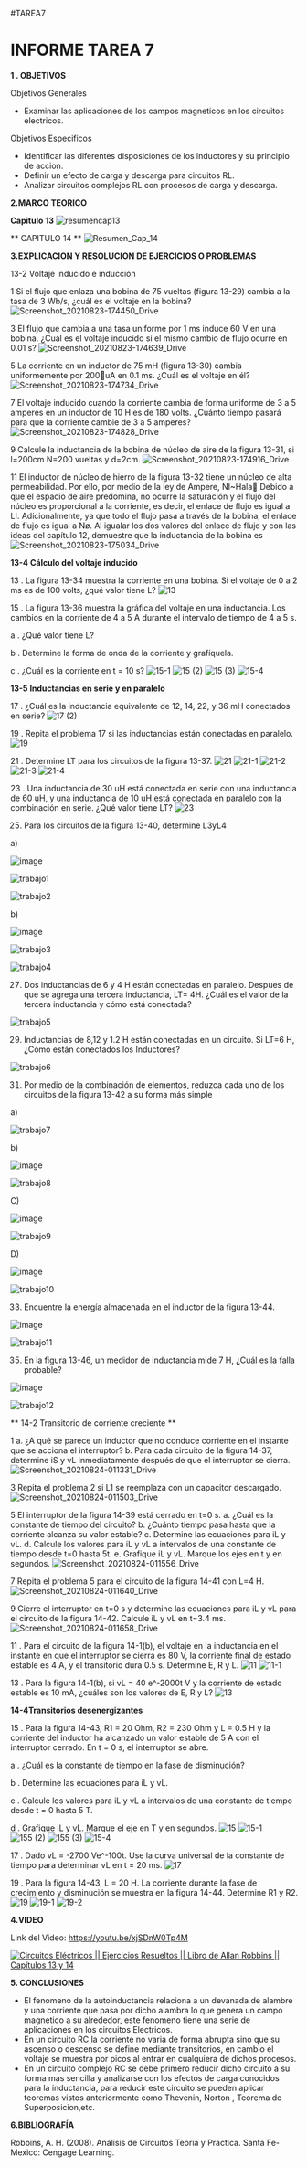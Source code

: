 #TAREA7
# INFORME TAREA 7

**1 . OBJETIVOS**

Objetivos Generales

*  Examinar las aplicaciones de los campos magneticos en los circuitos electricos.

Objetivos Especificos

*  Identificar  las diferentes disposiciones de los inductores y su principio de accion.
*  Definir un efecto de carga y descarga para circuitos RL.
*  Analizar circuitos complejos RL  con procesos de carga y descarga.

**2.MARCO TEORICO**

**Capitulo 13**
![resumencap13](https://user-images.githubusercontent.com/84357979/130618113-b288476a-24e5-400c-abbf-821d3b448d7b.png)

** CAPITULO 14 **
![Resumen_Cap_14](https://user-images.githubusercontent.com/84453441/130533056-735cfab4-96bd-4123-b84d-9cf7b174f7de.png)

**3.EXPLICACION Y RESOLUCION DE EJERCICIOS O PROBLEMAS**

13-2 Voltaje inducido e inducción

1 Si el flujo que enlaza una bobina de 75 vueltas (figura 13-29) cambia a la tasa
de 3 Wb/s, ¿cuál es el voltaje en la bobina?
![Screenshot_20210823-174450_Drive](https://user-images.githubusercontent.com/86451564/130528952-afc54460-9162-4e52-9ce1-96e183d26272.jpg)

3 El flujo que cambia a una tasa uniforme por 1 ms induce 60 V en una bobina.
¿Cuál es el voltaje inducido si el mismo cambio de flujo ocurre en 0.01 s?
![Screenshot_20210823-174639_Drive](https://user-images.githubusercontent.com/86451564/130529032-15fe1198-81f5-4e9b-bb73-406e077b7aa6.jpg)

5 La corriente en un inductor de 75 mH (figura 13-30) cambia uniformemente
por 200uA en 0.1 ms. ¿Cuál es el voltaje en él?
![Screenshot_20210823-174734_Drive](https://user-images.githubusercontent.com/86451564/130529104-99851f95-f51f-4cb0-86af-4ba7e10abc0c.jpg)

7 El voltaje inducido cuando la corriente cambia de forma uniforme de 3 a 5
amperes en un inductor de 10 H es de 180 volts. ¿Cuánto tiempo pasará para
que la corriente cambie de 3 a 5 amperes?
![Screenshot_20210823-174828_Drive](https://user-images.githubusercontent.com/86451564/130529169-dcd4460e-fba9-4559-8b30-062dc9ed2df3.jpg)

9 Calcule la inductancia de la bobina de núcleo de aire de la figura 13-31, si l=200cm N=200 vueltas y d=2cm.
![Screenshot_20210823-174916_Drive](https://user-images.githubusercontent.com/86451564/130529249-a26e2ca5-81fd-464f-aeff-485a12f1372b.jpg)

11 El inductor de núcleo de hierro de la figura 13-32 tiene un núcleo de alta permeabilidad. Por ello, por medio de la ley de Ampere, NI~Hala Debido a que el espacio de aire predomina, no ocurre la saturación y el flujo del núcleo
es proporcional a la corriente, es decir, el enlace de flujo es igual a LI. Adicionalmente, ya que todo el flujo pasa a través de la bobina, el enlace de flujo es igual a Nø. Al igualar los dos valores del enlace de flujo y con las ideas del
capítulo 12, demuestre que la inductancia de la bobina es
![Screenshot_20210823-175034_Drive](https://user-images.githubusercontent.com/86451564/130529464-ccb47752-d9ec-4b7c-b5d3-975f6873a2c6.jpg)

**13-4 Cálculo del voltaje inducido**

13 . La figura 13-34 muestra la corriente en una bobina. Si el voltaje de 0 a 2 ms es de 100 volts, ¿qué valor tiene L?
![13](https://user-images.githubusercontent.com/84453441/130523313-ace5bb11-e1a4-483e-ab57-71afa07159e8.png)

15 . La figura 13-36 muestra la gráfica del voltaje en una inductancia. Los cambios en la corriente de 4 a 5 A durante el intervalo de tiempo de 4 a 5 s. 

a . ¿Qué valor tiene L?

b . Determine la forma de onda de la corriente y grafíquela. 

c . ¿Cuál es la corriente en t = 10 s?
![15-1](https://user-images.githubusercontent.com/84453441/130523347-749feb21-bc10-4b7f-881b-7e5b2b0d8c75.png)
![15 (2)](https://user-images.githubusercontent.com/84453441/130523364-18efa45a-cbcb-44f7-84f5-1245ef4ff7aa.png)
![15 (3)](https://user-images.githubusercontent.com/84453441/130523382-a4a4b86b-2436-431a-98d6-0e4409c0cb75.png)
![15-4](https://user-images.githubusercontent.com/84453441/130523401-a7964c0b-304b-40f6-83f6-77269ad1f3b7.png)

**13-5 Inductancias en serie y en paralelo**

17 . ¿Cuál es la inductancia equivalente de 12, 14, 22, y 36 mH conectados en serie?
![17 (2)](https://user-images.githubusercontent.com/84453441/130523485-c1bf3056-3da9-4580-8c3d-5ce409190693.png)

19 . Repita el problema 17 si las inductancias están conectadas en paralelo.
![19](https://user-images.githubusercontent.com/84453441/130523507-b846b243-7f0d-4cc2-95cf-16bcc3f43e2c.png)

21 . Determine LT para los circuitos de la figura 13-37.
![21](https://user-images.githubusercontent.com/84453441/130523528-10385eee-9829-4b3a-ae95-f81f833132dd.png)
![21-1](https://user-images.githubusercontent.com/84453441/130523540-7ac24f26-331c-4982-ba4f-e5295b21f867.png)
![21-2](https://user-images.githubusercontent.com/84453441/130523556-5cb03358-59ea-481d-a440-0490dc7449d7.png)
![21-3](https://user-images.githubusercontent.com/84453441/130523579-00e2d95e-debe-4603-ab15-226418bd37b1.png)
![21-4](https://user-images.githubusercontent.com/84453441/130523609-a4d7cb1e-d4aa-499d-85cd-c3b1bbd990e0.png)

23 . Una inductancia de 30 uH está conectada en serie con una inductancia de 60 uH, y una inductancia de 10 uH está conectada en paralelo con la combinación en serie. ¿Qué valor tiene LT?
![23](https://user-images.githubusercontent.com/84453441/130523626-518664eb-24fb-4b7f-b238-f29c5f6b45a6.png)

25. Para los circuitos de la figura 13-40, determine L3yL4

a)

![image](https://user-images.githubusercontent.com/84357979/130619782-3bbe3764-f114-4610-a69c-115ed7833659.png)

![trabajo1](https://user-images.githubusercontent.com/84357979/130620734-4580a968-a2ec-43c2-ac73-54b7947a86f8.png)

![trabajo2](https://user-images.githubusercontent.com/84357979/130620829-e26c54c2-b29e-4501-8224-38ed72db0e70.png)

b)

![image](https://user-images.githubusercontent.com/84357979/130621243-6373fe0b-7a8b-46a4-b63e-5ae4c72f26b2.png)

![trabajo3](https://user-images.githubusercontent.com/84357979/130621337-eac3f7e9-6b6b-4ab6-8ec3-778812940e5d.png)

![trabajo4](https://user-images.githubusercontent.com/84357979/130621505-30e56159-29c4-4ede-8c4a-5ee7b4a0e54f.png)

27.  Dos inductancias de 6 y 4 H están conectadas en paralelo. Despues de que se agrega una tercera inductancia, LT= 4H. ¿Cuál es el valor de la tercera inductancia y cómo está conectada?

![trabajo5](https://user-images.githubusercontent.com/84357979/130621626-faaa23d0-1a1e-4d15-8992-8cd7b08fd456.png)

29. Inductancias de 8,12 y 1.2 H están conectadas en un circuito. Si LT=6 H, ¿Cómo están conectados los Inductores?

![trabajo6](https://user-images.githubusercontent.com/84357979/130621856-3cce5203-3a79-4fda-89a0-4b440333e084.png)

31. Por medio de la combinación de elementos, reduzca cada uno de los circuitos de la figura 13-42 a su forma más simple

a)

![trabajo7](https://user-images.githubusercontent.com/84357979/130622035-910a0aaa-17aa-491a-b41c-0e60681894a3.png)

b)

![image](https://user-images.githubusercontent.com/84357979/130622127-416ff768-0502-4139-873c-9c5471f551bb.png)

![trabajo8](https://user-images.githubusercontent.com/84357979/130622409-55ed454a-74f1-4525-a965-cdf5b63afcfb.png)

C)

![image](https://user-images.githubusercontent.com/84357979/130622452-d7444860-6d21-4eb9-9a7e-ef018810a634.png)

![trabajo9](https://user-images.githubusercontent.com/84357979/130622552-d3006239-28d6-4c8d-ace2-1495fba416bf.png)

D)

![image](https://user-images.githubusercontent.com/84357979/130622586-5f8cf1b4-8955-4796-934d-b3a984e8e4ae.png)

![trabajo10](https://user-images.githubusercontent.com/84357979/130622718-d07fa720-e8f8-4456-8146-31b027e76506.png)

33) Encuentre la energía almacenada en el inductor de la figura 13-44.

![image](https://user-images.githubusercontent.com/84357979/130622782-4616dac1-3b34-48a3-926b-d165014c950e.png)

![trabajo11](https://user-images.githubusercontent.com/84357979/130622861-942fcaba-14d2-4733-8397-7e833263d0fd.png)

35) En la figura 13-46, un medidor de inductancia mide 7 H, ¿Cuál es la falla probable?

![image](https://user-images.githubusercontent.com/84357979/130622913-c23e68d7-d79c-4687-8965-73869b3c9dad.png)

![trabajo12](https://user-images.githubusercontent.com/84357979/130623022-1b1c03a7-a8ce-4672-a560-3f507c150130.png)



** 14-2 Transitorio de corriente creciente **

1 a. ¿A qué se parece un inductor que no conduce corriente en el instante que
se acciona el interruptor?
b. Para cada circuito de la figura 14-37, determine iS y vL inmediatamente
después de que el interruptor se cierra.
![Screenshot_20210824-011331_Drive](https://user-images.githubusercontent.com/86451564/130565644-81becc2a-2bea-4222-84be-b102623e15df.jpg)

3 Repita el problema 2 si L1 se reemplaza con un capacitor descargado.
![Screenshot_20210824-011503_Drive](https://user-images.githubusercontent.com/86451564/130565730-c91a457d-34e1-4be8-bbca-11c1579963a4.jpg)

5 El interruptor de la figura 14-39 está cerrado en t=0 s.
a. ¿Cuál es la constante de tiempo del circuito?
b. ¿Cuánto tiempo pasa hasta que la corriente alcanza su valor estable?
c. Determine las ecuaciones para iL y vL.
d. Calcule los valores para iL y vL a intervalos de una constante de tiempo
desde t=0 hasta 5t.
e. Grafique iL y vL. Marque los ejes en t y en segundos.
![Screenshot_20210824-011556_Drive](https://user-images.githubusercontent.com/86451564/130565824-c539f46e-0af3-4d5f-82c7-e170e2c8b9df.jpg)

7 Repita el problema 5 para el circuito de la figura 14-41 con L=4 H.
![Screenshot_20210824-011640_Drive](https://user-images.githubusercontent.com/86451564/130565956-750114e2-de2e-45d8-a142-ae3b101974b7.jpg)

9 Cierre el interruptor en t=0 s y determine las ecuaciones para iL y vL para el circuito de la figura 14-42. Calcule iL y vL en t=3.4 ms.
![Screenshot_20210824-011658_Drive](https://user-images.githubusercontent.com/86451564/130566008-6f7d5c33-a475-41b3-833f-70de2803cf51.jpg)

11 . Para el circuito de la figura 14-1(b), el voltaje en la inductancia en el instante en que el interruptor se cierra es 80 V, la corriente final de estado estable es 4 A, y el transitorio dura 0.5 s. Determine E, R y L.
![11](https://user-images.githubusercontent.com/84453441/130526581-19a9157b-4a0d-4a0b-953a-c79966783e14.png)
![11-1](https://user-images.githubusercontent.com/84453441/130526598-b22c18b7-1a6c-4e9c-b962-69c8e7d4e4c8.png)

13 . Para la figura 14-1(b), si vL = 40 e^-2000t V y la corriente de estado estable es 10 mA, ¿cuáles son los valores de E, R y L?
![13](https://user-images.githubusercontent.com/84453441/130526623-c5b36d08-e61b-4e39-aae1-411fa551f729.png)

**14-4Transitorios desenergizantes**

15 . Para la figura 14-43, R1 = 20 Ohm, R2 = 230 Ohm y L = 0.5 H y la corriente del inductor ha alcanzado un valor estable de 5 A con el interruptor cerrado. En t = 0 s, el interruptor se abre.

a . ¿Cuál es la constante de tiempo en la fase de disminución?

b . Determine las ecuaciones para iL y vL.

c . Calcule los valores para iL y vL a intervalos de una constante de tiempo desde t = 0 hasta 5 T.

d . Grafique iL y vL. Marque el eje en T y en segundos.
![15](https://user-images.githubusercontent.com/84453441/130526678-ce1738e6-4d35-499d-bd28-fb2be4e215f5.png)
![15-1](https://user-images.githubusercontent.com/84453441/130526697-ce6aff32-ea28-42c1-96c3-fe20413aa4fe.png)
![155 (2)](https://user-images.githubusercontent.com/84453441/130526729-b46c7b48-80e8-4fe3-accc-456b549f0902.png)
![155 (3)](https://user-images.githubusercontent.com/84453441/130526745-37e19727-463a-4225-85f5-3d79fa40d0df.png)
![15-4](https://user-images.githubusercontent.com/84453441/130526757-82ca9f64-d799-4071-b4c5-f10291acf3d2.png)

17 . Dado vL = -2700 Ve^-100t. Use la curva universal de la constante de tiempo para determinar vL en t = 20 ms. 
![17](https://user-images.githubusercontent.com/84453441/130526782-b3d090c5-7fd4-4f77-bb15-803fac5350d3.png)

19 . Para la figura 14-43, L = 20 H. La corriente durante la fase de crecimiento y disminución se muestra en la figura 14-44. Determine R1 y R2.
![19](https://user-images.githubusercontent.com/84453441/130526794-c4365f00-42ab-4c15-a5c1-b3eefe079222.png)
![19-1](https://user-images.githubusercontent.com/84453441/130526807-f8bc1ee0-8303-48f3-9d37-bcd628ef2157.png)
![19-2](https://user-images.githubusercontent.com/84453441/130526818-f6840f5d-e6eb-4c3e-a20d-424850ea89b3.png)






**4.VIDEO**


Link del Video: https://youtu.be/xjSDnW0Tp4M 

[![Circuitos Eléctricos || Ejercicios Resueltos || Libro de Allan Robbins || Capítulos 13 y 14](https://img.youtube.com/vi/xjSDnW0Tp4M/0.jpg)](https://youtu.be/xjSDnW0Tp4M)

**5. CONCLUSIONES**

*  El fenomeno de la autoinductancia relaciona a un devanada de alambre y una corriente que pasa por dicho alambra lo que genera un campo magnetico a su alrededor, este fenomeno tiene una serie de aplicaciones en los circuitos Electricos.
*  En un circuito RC la corriente no varia de forma abrupta sino que su ascenso o descenso se define mediante transitorios, en cambio el voltaje se muestra por picos al entrar en cualquiera de dichos procesos.
*  En un circuito complejo RC se debe primero reducir dicho circuito a su forma mas sencilla y analizarse con los efectos de carga conocidos para la inductancia, para reducir este circuito se pueden aplicar teoremas vistos anteriormente como Thevenin, Norton , Teorema de Superposicion,etc.

**6.BIBLIOGRAFÍA**

Robbins, A. H. (2008). Análisis de Circuitos Teoria y Practica. Santa Fe-Mexico: Cengage Learning.

